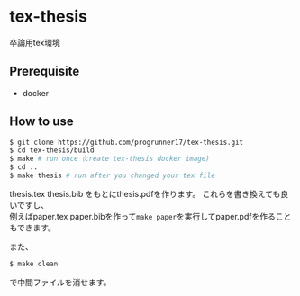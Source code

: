 # tex-thesis
卒論用tex環境


## Prerequisite
- docker

## How to use

```sh
$ git clone https://github.com/progrunner17/tex-thesis.git
$ cd tex-thesis/build
$ make # run once（create tex-thesis docker image)
$ cd ..
$ make thesis # run after you changed your tex file
```

thesis.tex thesis.bib をもとにthesis.pdfを作ります。 
これらを書き換えても良いですし、  
例えばpaper.tex paper.bibを作って`make paper`を実行してpaper.pdfを作ることもできます。

また、
```sh
$ make clean
```
で中間ファイルを消せます。
